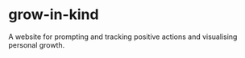 # grow-in-kind
A website for prompting and tracking positive actions and visualising personal growth.
